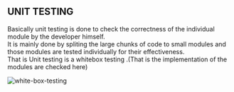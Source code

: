 ## UNIT TESTING

Basically unit testing is done to check the correctness of the individual module by the developer himself. \
It is mainly done by spliting the large chunks of code to small modules and those modules are tested individually for their effectiveness. \
That is Unit testing is a whitebox testing .(That is the implementation of the modules are checked here) 

![white-box-testing](https://user-images.githubusercontent.com/42089548/95102594-2e920900-0751-11eb-9012-c8c60a2da6de.jpg)
